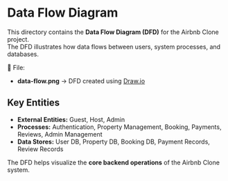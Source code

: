 # Data Flow Diagram

This directory contains the **Data Flow Diagram (DFD)** for the Airbnb Clone project.  
The DFD illustrates how data flows between users, system processes, and databases.

📌 File:
- **data-flow.png** → DFD created using [Draw.io](https://app.diagrams.net/)

## Key Entities
- **External Entities:** Guest, Host, Admin
- **Processes:** Authentication, Property Management, Booking, Payments, Reviews, Admin Management
- **Data Stores:** User DB, Property DB, Booking DB, Payment Records, Review Records

The DFD helps visualize the **core backend operations** of the Airbnb Clone system.
